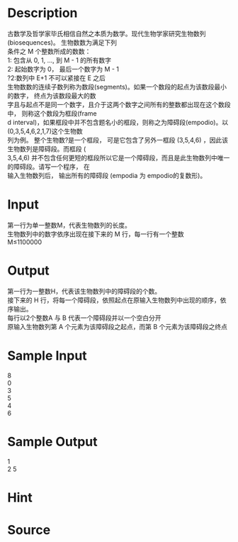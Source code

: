 
# Description

<div class="content"><div></div>
<div>
<div>古数学及哲学家毕氏相信自然之本质为数学。现代生物学家研究生物数列(biosequences)。 生物数数为满足下列</div>
<div>条件之 M 个整数所成的数数：</div>
<div>1: 包含从 0, 1, …, 到 M - 1 的所有数字</div>
<div>2: 起始数字为 0， 最后一个数字为 M - 1</div>
<div>?2:数列中 E+1 不可以紧接在 E 之后</div>
<div>生物数数的连续子数列称为数段(segments)。如果一个数段的起点为该数段最小的数字， 终点为该数段最大的数</div>
<div>字且与起点不是同一个数字，且介于这两个数字之间所有的整数都出现在这个数段中， 则称这个数段为框段(frame</div>
<div>d interval)，如果框段中并不包含题名小的框段，则称之为障碍段(empodio)。以(0,3,5,4,6,2,1,7)这个生物数</div>
<div>列为例。 整个生物数?是一个框段， 可是它包含了另外一框段 (3,5,4,6) ，因此该生物数列是障碍段。而框段 (</div>
<div>3,5,4,6) 并不包含任何更短的框段所以它是一个障碍段，而且是此生物数列中唯一的障碍段。请写一个程序， 在</div>
<div>输入生物数列后， 输出所有的障碍段 (empodia 为 empodio的复数形)。</div>
</div>
<div>
<div></div>
<div></div>
</div>
<div></div>
<p></p></div>

# Input

<div class="content"><div>
<div>
<div>第一行为单一整数M，代表生物数列的长度。 </div>
<div>生物数列中的数字依序出现在接下来的 M 行，每一行有一个整数</div>
<div>M≤1100000</div>
</div>
<div></div>
</div>
<div>
<div>
<div></div>
<div>
<div></div>
</div>
</div>
<div></div>
</div>
<p></p></div>

# Output

<div class="content"><div>
<div>第一行为一整数H，代表该生物数列中的障碍段的个数。</div>
<div>接下来的 H 行，将每一个障碍段，依照起点在原输入生物数列中出现的顺序，依序输出。</div>
<div>每行以2个整数A 与 B 代表一个障碍段并以一个空白分开</div>
<div>原输入生物数列第 A 个元素为该障碍段之起点，而第 B 个元素为该障碍段之终点</div>
<div></div>
</div>
<div></div>
<div></div>
<p></p></div>

# Sample Input

<div class="content"><span class="sampledata">8<br/>
0<br/>
3<br/>
5<br/>
4<br/>
6</span></div>

# Sample Output

<div class="content"><span class="sampledata">1<br/>
2 5</span></div>

# Hint

<div class="content"><p></p></div>

# Source

<div class="content"><p><a href="problemset.php?search="></a></p></div>

